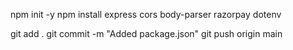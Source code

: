 npm init -y
npm install express cors body-parser razorpay dotenv

git add .
git commit -m "Added package.json"
git push origin main
